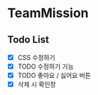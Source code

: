 # TeamMission

## Todo List 

- [x] CSS 수정하기
- [x]  TODO 수정하기 기능
- [x]  TODO 좋아요 / 싫어요 버튼 
- [x]  삭제 시 확인창 